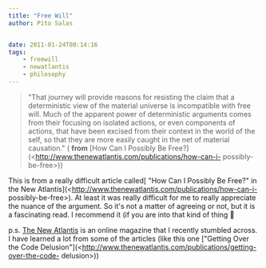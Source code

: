 ```yaml
---
title: "Free Will"
author: Pito Salas


date: 2011-01-24T00:14:16
tags:
    - freewill
    - newatlantis
    - philosophy
---
```




> "That journey will provide reasons for resisting the claim that a
> deterministic view of the material universe is incompatible with free will.
> Much of the apparent power of deterministic arguments comes from their
> focusing on isolated actions, or even components of actions, that have been
> excised from their context in the world of the self, so that they are more
> easily caught in the net of material causation." ( **from** [How Can I
> Possibly Be Free?](<http://www.thenewatlantis.com/publications/how-can-i-
> possibly-be-free>))

This is from a really difficult article called[ "How Can I Possibly Be Free?"
in the New Atlantis](<http://www.thenewatlantis.com/publications/how-can-i-
possibly-be-free>). At least it was really difficult for me to really
appreciate the nuance of the argument. So it's not a matter of agreeing or
not, but it is a fascinating read. I recommend it (if you are into that kind
of thing 🙂

p.s. [The New Atlantis](<http://www.thenewatlantis.com/>) is an online
magazine that I recently stumbled across. I have learned a lot from some of
the articles (like this one ["Getting Over the Code
Delusion"](<http://www.thenewatlantis.com/publications/getting-over-the-code-
delusion>))



